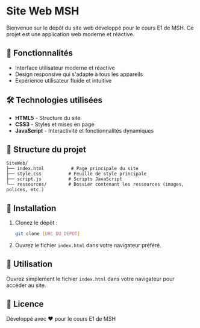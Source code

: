 # Site Web MSH

Bienvenue sur le dépôt du site web développé pour le cours E1 de MSH. Ce projet est une application web moderne et réactive.

## 🚀 Fonctionnalités

- Interface utilisateur moderne et réactive
- Design responsive qui s'adapte à tous les appareils
- Expérience utilisateur fluide et intuitive

## 🛠️ Technologies utilisées

- **HTML5** - Structure du site
- **CSS3** - Styles et mises en page
- **JavaScript** - Interactivité et fonctionnalités dynamiques

## 📁 Structure du projet

```
SiteWeb/
├── index.html          # Page principale du site
├── style.css          # Feuille de style principale
├── script.js          # Scripts JavaScript
└── ressources/        # Dossier contenant les ressources (images, polices, etc.)
```

## 🚀 Installation

1. Clonez le dépôt :
   ```bash
   git clone [URL_DU_DEPOT]
   ```

2. Ouvrez le fichier `index.html` dans votre navigateur préféré.

## 📝 Utilisation

Ouvrez simplement le fichier `index.html` dans votre navigateur pour accéder au site.

## 📄 Licence

Développé avec ❤️ pour le cours E1 de MSH

